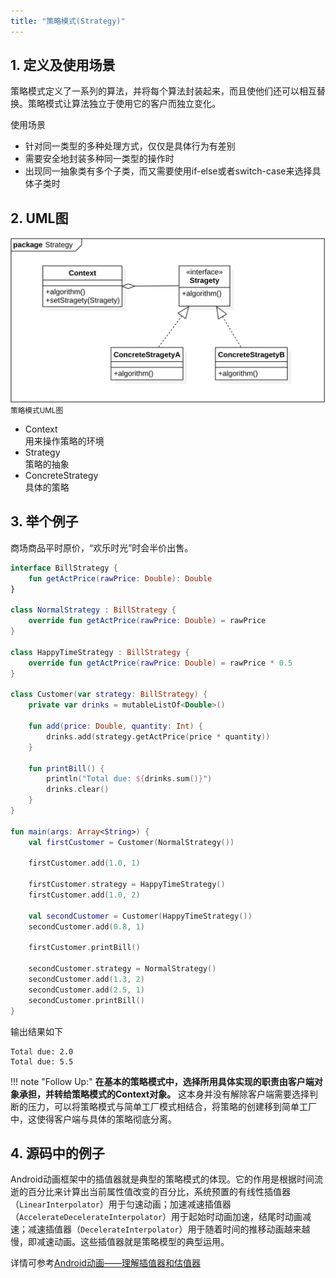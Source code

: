 ```yaml
---
title: "策略模式(Strategy)"
---
```


## 1. 定义及使用场景
策略模式定义了一系列的算法，并将每个算法封装起来，而且使他们还可以相互替换。策略模式让算法独立于使用它的客户而独立变化。

使用场景  

- 针对同一类型的多种处理方式，仅仅是具体行为有差别
- 需要安全地封装多种同一类型的操作时
- 出现同一抽象类有多个子类，而又需要使用if-else或者switch-case来选择具体子类时

## 2. UML图

![策略模式UML图](/assets/images/design-pattern/strategy.png)  
<small>策略模式UML图</small>

- Context  
  用来操作策略的环境
- Strategy  
  策略的抽象
- ConcreteStrategy  
  具体的策略

## 3. 举个例子
商场商品平时原价，“欢乐时光”时会半价出售。

```kotlin
interface BillStrategy {
    fun getActPrice(rawPrice: Double): Double
}

class NormalStrategy : BillStrategy {
    override fun getActPrice(rawPrice: Double) = rawPrice
}

class HappyTimeStrategy : BillStrategy {
    override fun getActPrice(rawPrice: Double) = rawPrice * 0.5
}

class Customer(var strategy: BillStrategy) {
    private var drinks = mutableListOf<Double>()

    fun add(price: Double, quantity: Int) {
        drinks.add(strategy.getActPrice(price * quantity))
    }

    fun printBill() {
        println("Total due: ${drinks.sum()}")
        drinks.clear()
    }
}

fun main(args: Array<String>) {
    val firstCustomer = Customer(NormalStrategy())

    firstCustomer.add(1.0, 1)

    firstCustomer.strategy = HappyTimeStrategy()
    firstCustomer.add(1.0, 2)

    val secondCustomer = Customer(HappyTimeStrategy())
    secondCustomer.add(0.8, 1)

    firstCustomer.printBill()

    secondCustomer.strategy = NormalStrategy()
    secondCustomer.add(1.3, 2)
    secondCustomer.add(2.5, 1)
    secondCustomer.printBill()
}
```

输出结果如下
```text
Total due: 2.0
Total due: 5.5
```

!!! note "Follow Up:"
    **在基本的策略模式中，选择所用具体实现的职责由客户端对象承担，并转给策略模式的Context对象。** 这本身并没有解除客户端需要选择判断的压力，可以将策略模式与简单工厂模式相结合，将策略的创建移到简单工厂中，这使得客户端与具体的策略彻底分离。

## 4. 源码中的例子

Android动画框架中的插值器就是典型的策略模式的体现。它的作用是根据时间流逝的百分比来计算出当前属性值改变的百分比，系统预置的有线性插值器（`LinearInterpolator`）用于匀速动画；加速减速插值器（`AccelerateDecelerateInterpolator`）用于起始时动画加速，结尾时动画减速；减速插值器（`DecelerateInterpolator`）用于随着时间的推移动画越来越慢，即减速动画。这些插值器就是策略模型的典型运用。

详情可参考[Android动画——理解插值器和估值器](/android/framework/Android动画/#3)